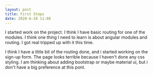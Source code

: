 ```yaml
---
layout: post
title: First Steps
date: 2020-6-28 11:08
---
```


I started work on the project. I think I have basic routing for one of the modules. I think one thing I need to learn is about angular modules and routing. I got real tripped up with it this time.

I think I have a little bit of the routing done, and i started working on the sign-up form. The page looks terrible because I haven't done any css styling. I am thinking about adding bootstrap or maybe material ui, but i don't have a big preference at this pont.
